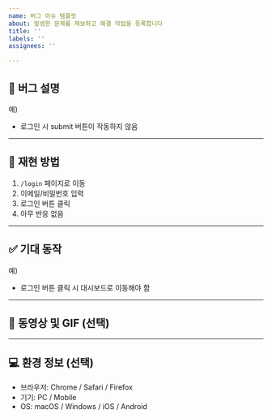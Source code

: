 ```yaml
---
name: 버그 이슈 템플릿
about: 발생한 문제를 제보하고 해결 작업을 등록합니다
title: ''
labels: ''
assignees: ''

---
```


## 🐞 버그 설명
<!-- 어떤 문제가 발생했나요? -->

예)
- 로그인 시 submit 버튼이 작동하지 않음

---

## 🔁 재현 방법
<!-- 어떤 과정을 통해 버그를 확인할 수 있나요? -->

1. `/login` 페이지로 이동
2. 이메일/비밀번호 입력
3. 로그인 버튼 클릭
4. 아무 반응 없음

---

## ✅ 기대 동작
<!-- 정상 동작은 어떤 모습인가요? -->

예)
- 로그인 버튼 클릭 시 대시보드로 이동해야 함

---

## 📸 동영상 및 GIF (선택)
<!-- 버그 화면이 있으면 첨부해주세요 -->

---

## 💻 환경 정보 (선택)
- 브라우저: Chrome / Safari / Firefox
- 기기: PC / Mobile
- OS: macOS / Windows / iOS / Android
